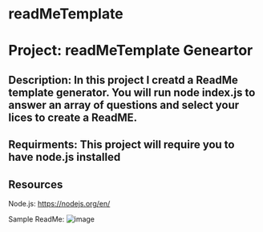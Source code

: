 # readMeTemplate

# Project: readMeTemplate Geneartor 

## Description: In this project I creatd a ReadMe template generator. You will run node index.js to answer an array of questions and select your lices to create a ReadME.

## Requirments: This project will require you to have node.js installed

## Resources 
Node.js: https://nodejs.org/en/

Sample ReadMe:
![image](https://user-images.githubusercontent.com/36391381/164382898-9b319af5-da1c-44b8-a1d5-05531e0d1b99.png)


